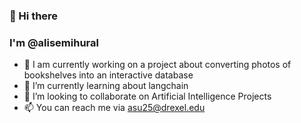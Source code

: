 ### 👋 Hi there 
### I'm @alisemihural

- 🔭 I am currently working on a project about converting photos of bookshelves into an interactive database
- 🌱 I’m currently learning about langchain
- 👯 I’m looking to collaborate on Artificial Intelligence Projects
- 📫 You can reach me via asu25@drexel.edu

<!--
**alisemihural/alisemihural** is a ✨ _special_ ✨ repository because its `README.md` (this file) appears on your GitHub profile.

Here are some ideas to get you started:

- 🔭 I’m currently working on ...
- 🌱 I’m currently learning ...
- 👯 I’m looking to collaborate on ...
- 🤔 I’m looking for help with ...
- 💬 Ask me about ...
- 📫 How to reach me: ...
- 😄 Pronouns: ...
- ⚡ Fun fact: ...
-->
